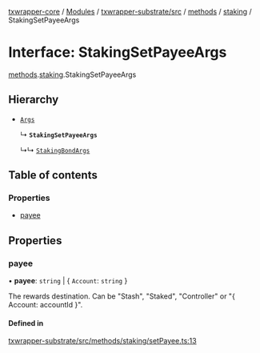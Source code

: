 [txwrapper-core](../README.md) / [Modules](../modules.md) / [txwrapper-substrate/src](../modules/txwrapper_substrate_src.md) / [methods](../modules/txwrapper_substrate_src.methods.md) / [staking](../modules/txwrapper_substrate_src.methods.staking.md) / StakingSetPayeeArgs

# Interface: StakingSetPayeeArgs

[methods](../modules/txwrapper_substrate_src.methods.md).[staking](../modules/txwrapper_substrate_src.methods.staking.md).StakingSetPayeeArgs

## Hierarchy

- [`Args`](../modules/txwrapper_core_src.md#args)

  ↳ **`StakingSetPayeeArgs`**

  ↳↳ [`StakingBondArgs`](txwrapper_substrate_src.methods.staking.StakingBondArgs.md)

## Table of contents

### Properties

- [payee](txwrapper_substrate_src.methods.staking.StakingSetPayeeArgs.md#payee)

## Properties

### payee

• **payee**: `string` \| { `Account`: `string`  }

The rewards destination. Can be "Stash", "Staked", "Controller" or "{ Account: accountId }".

#### Defined in

[txwrapper-substrate/src/methods/staking/setPayee.ts:13](https://github.com/paritytech/txwrapper-core/blob/9387f90/packages/txwrapper-substrate/src/methods/staking/setPayee.ts#L13)
